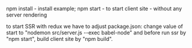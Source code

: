 npm install - install example;
npm start  - to start client site - without any server rendering

to start SSR with redux we have to adjust package.json:
change value of start to "nodemon src/server.js --exec babel-node" and before run ssr by "npm start", build client site by "npm build".


